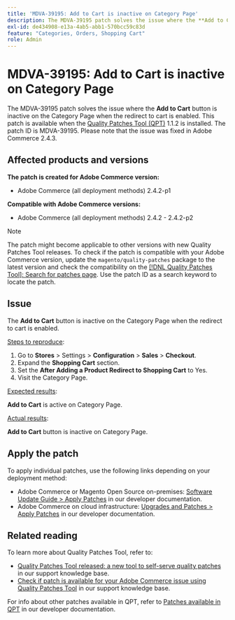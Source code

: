 ```yaml
---
title: 'MDVA-39195: Add to Cart is inactive on Category Page'
description: The MDVA-39195 patch solves the issue where the **Add to Cart** button is inactive on the Category Page when the redirect to cart is enabled. This patch is available when the [Quality Patches Tool (QPT)](/help/announcements/adobe-commerce-announcements/magento-quality-patches-released-new-tool-to-self-serve-quality-patches.md) 1.1.2 is installed. The patch ID is MDVA-39195. Please note that the issue was fixed in Adobe Commerce 2.4.3.
exl-id: de434908-e13a-4ab5-abb1-570bcc59c83d
feature: "Categories, Orders, Shopping Cart"
role: Admin
---
```

# MDVA-39195: Add to Cart is inactive on Category Page

The MDVA-39195 patch solves the issue where the **Add to Cart** button is inactive on the Category Page when the redirect to cart is enabled. This patch is available when the [Quality Patches Tool (QPT)](/help/announcements/adobe-commerce-announcements/magento-quality-patches-released-new-tool-to-self-serve-quality-patches.md) 1.1.2 is installed. The patch ID is MDVA-39195. Please note that the issue was fixed in Adobe Commerce 2.4.3.

## Affected products and versions

**The patch is created for Adobe Commerce version:**

* Adobe Commerce (all deployment methods) 2.4.2-p1

**Compatible with Adobe Commerce versions:**

* Adobe Commerce (all deployment methods) 2.4.2 - 2.4.2-p2

>[!NOTE]
>
>The patch might become applicable to other versions with new Quality Patches Tool releases. To check if the patch is compatible with your Adobe Commerce version, update the `magento/quality-patches` package to the latest version and check the compatibility on the [[!DNL Quality Patches Tool]: Search for patches page](https://devdocs.magento.com/quality-patches/tool.html#patch-grid). Use the patch ID as a search keyword to locate the patch.

## Issue

The **Add to Cart** button is inactive on the Category Page when the redirect to cart is enabled.

<u>Steps to reproduce</u>:

1. Go to **Stores** > Settings > **Configuration** > **Sales** > **Checkout**.
1. Expand the **Shopping Cart** section.
1. Set the **After Adding a Product Redirect to Shopping Cart** to Yes.
1. Visit the Category Page.

<u>Expected results</u>:

**Add to Cart** is active on Category Page.

<u>Actual results</u>:

**Add to Cart** button is inactive on Category Page.

## Apply the patch

To apply individual patches, use the following links depending on your deployment method:

* Adobe Commerce or Magento Open Source on-premises: [Software Update Guide > Apply Patches](https://devdocs.magento.com/guides/v2.4/comp-mgr/patching/mqp.html) in our developer documentation.
* Adobe Commerce on cloud infrastructure: [Upgrades and Patches > Apply Patches](https://devdocs.magento.com/cloud/project/project-patch.html) in our developer documentation.

## Related reading

To learn more about Quality Patches Tool, refer to:

* [Quality Patches Tool released: a new tool to self-serve quality patches](/help/announcements/adobe-commerce-announcements/magento-quality-patches-released-new-tool-to-self-serve-quality-patches.md) in our support knowledge base.
* [Check if patch is available for your Adobe Commerce issue using Quality Patches Tool](/help/support-tools/patches-available-in-qpt-tool/check-patch-for-magento-issue-with-magento-quality-patches.md) in our support knowledge base.

For info about other patches available in QPT, refer to [Patches available in QPT](https://devdocs.magento.com/quality-patches/tool.html#patch-grid) in our developer documentation.
